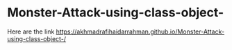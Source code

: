 # Monster-Attack-using-class-object-
Here are the link https://akhmadrafihaidarrahman.github.io/Monster-Attack-using-class-object-/
